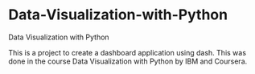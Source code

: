 # Data-Visualization-with-Python
Data Visualization with Python

This is a project to create a dashboard application using dash.
This was done in the course Data Visualization with Python by IBM and Coursera.

